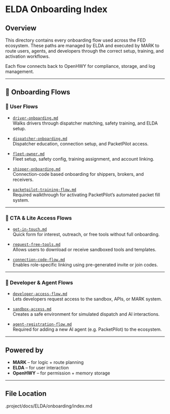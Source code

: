 # ELDA Onboarding Index

## Overview

This directory contains every onboarding flow used across the FED ecosystem. These paths are managed by ELDA and executed by MARK to route users, agents, and developers through the correct setup, training, and activation workflows.

Each flow connects back to OpenHWY for compliance, storage, and log management.

---

## 🧭 Onboarding Flows

### 🧍 User Flows

- [`driver-onboarding.md`](./driver-onboarding.md)  
  Walks drivers through dispatcher matching, safety training, and ELDA setup.

- [`dispatcher-onboarding.md`](./dispatcher-onboarding.md)  
  Dispatcher education, connection setup, and PacketPilot access.

- [`fleet-owner.md`](./fleet-owner.md)  
  Fleet setup, safety config, training assignment, and account linking.

- [`shipper-onboarding.md`](./shipper-onboarding.md)  
  Connection-code based onboarding for shippers, brokers, and receivers.

- [`packetpilot-training-flow.md`](./packetpilot-training-flow.md)  
  Required walkthrough for activating PacketPilot’s automated packet fill system.

---

### 💬 CTA & Lite Access Flows

- [`get-in-touch.md`](./get-in-touch.md)  
  Quick form for interest, outreach, or free tools without full onboarding.

- [`request-free-tools.md`](./request-free-tools.md)  
  Allows users to download or receive sandboxed tools and templates.

- [`connection-code-flow.md`](./connection-code-flow.md)  
  Enables role-specific linking using pre-generated invite or join codes.

---

### 🧠 Developer & Agent Flows

- [`developer-access-flow.md`](./developer-access-flow.md)  
  Lets developers request access to the sandbox, APIs, or MARK system.

- [`sandbox-access.md`](./sandbox-access.md)  
  Creates a safe environment for simulated dispatch and AI interactions.

- [`agent-registration-flow.md`](./agent-registration-flow.md)  
  Required for adding a new AI agent (e.g. PacketPilot) to the ecosystem.

---

## Powered by

- **MARK** – for logic + route planning  
- **ELDA** – for user interaction  
- **OpenHWY** – for permission + memory storage

---

## File Location
.project/docs/ELDA/onboarding/index.md